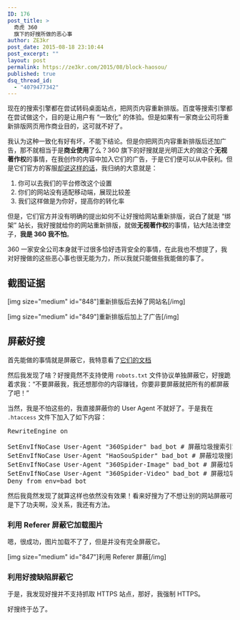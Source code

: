 ```yaml
---
ID: 176
post_title: >
  奇虎 360
  旗下的好搜所做的恶心事
author: ZE3kr
post_date: 2015-08-18 23:10:44
post_excerpt: ""
layout: post
permalink: https://ze3kr.com/2015/08/block-haosou/
published: true
dsq_thread_id:
  - "4079477342"
---
```

现在的搜索引擎都在尝试转码桌面站点，把网页内容重新排版。百度等搜索引擎都在尝试做这个，目的是让用户有 “一致化” 的体验。但是如果有一家商业公司将重新排版网页用作商业目的，这可就不好了。

我认为这种一致化有好有坏，不能下结论。但是你把网页内容重新排版后还加广告，那不就相当于是**商业使用**了么？360 旗下的好搜就是光明正大的做这个**无视著作权**的事情，在我创作的内容中加入它们的广告，于是它们便可以从中获利。但是它们<!--more-->官方的客服[却说这样的话](http://bbs.360safe.com/thread-4784046-1-1.html#post_38104495)，我归纳的大意就是：

1. 你可以去我们的平台修改这个设置
2. 你们的网站没有适配移动端，展现比较差
3. 我们这样做是为你好，提高你的转化率

但是，它们官方并没有明确的提出如何不让好搜给网站重新排版，说白了就是 “绑架” 站长，我好搜就给你的网站重新排版，就做**无视著作权**的事情，钻大陆法律空子，**我是 360 我不怕**。

360 一家安全公司本身就干过很多恰好违背安全的事情，在此我也不想提了，我对好搜做的这些恶心事也很无能为力，所以我就只能做些我能做的事了。

## 截图证据

[img size="medium" id="848"]重新排版后去掉了网站名[/img]

[img size="medium" id="849"]重新排版后加上了广告[/img]

## 屏蔽好搜
首先能做的事情就是屏蔽它，我特意看了[它们的文档](http://www.haosou.com/help/help_3_2.html)

然后我发现了啥？好搜竟然不支持使用 `robots.txt` 文件协议单独屏蔽它，好搜跪着求我：“不要屏蔽我，我还想那你的内容赚钱，你要非要屏蔽就把所有的都屏蔽了吧！”

当然，我是不怕这些的，我直接屏蔽你的 User Agent 不就好了。于是我在 `.htaccess` 文件下加入了如下内容：
<pre class="lang:apache decode:true">RewriteEngine on

SetEnvIfNoCase User-Agent "360Spider" bad_bot # 屏蔽垃圾搜索引擎
SetEnvIfNoCase User-Agent "HaoSouSpider" bad_bot # 屏蔽垃圾搜索引擎
SetEnvIfNoCase User-Agent "360Spider-Image" bad_bot # 屏蔽垃圾搜索引擎
SetEnvIfNoCase User-Agent "360Spider-Video" bad_bot # 屏蔽垃圾搜索引擎
Deny from env=bad_bot</pre>

然后我竟然发现了就算这样也依然没有效果！看来好搜为了不想让别的网站屏蔽可是下了功夫啊，没关系，我还有方法。

### 利用 Referer 屏蔽它加载图片
嗯，很成功，图片加载不了了，但是并没有完全屏蔽它。

[img size="medium" id="847"]利用 Referer 屏蔽[/img]

### 利用好搜缺陷屏蔽它
于是，我发现好搜并不支持抓取 HTTPS 站点，那好，我强制 HTTPS。

好搜终于怂了。